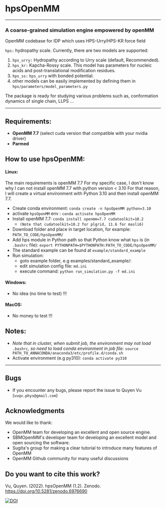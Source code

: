 # hpsOpenMM

-------------------------------------
### A coarse-grained simulation engine empowered by openMM

OpenMM codebase for IDP which uses HPS-Urry/HPS-KR force field



`hps:` hydropathy scale. Currently, there are two models are supported:

1) `hps_urry:` Hydropathy according to Urry scale (default, Recommended).
2) `hps_kr:`  Kapcha-Rossy scale.
   This model has parameters for nucleic acids and post-translational modification residues.
3) `hps_ss:` `hps_urry` with bonded potential.  
4) other models can be easily implemented by defining them in `hps/parameters/model_parameters.py`

The package is ready for studying various problems such as, conformation dynamics of single chain, LLPS ...


-------------------------------------

## Requirements:

- **OpenMM 7.7** (select cuda version that compatible with your nvidia driver)
- **Parmed**

## How to use hpsOpenMM:

#### Linux:
The main requirements is openMM 7.7
For my specific case, I don't know why I can not install openMM 7.7 with python version < 3.10
For that reason, I will create a virtual environment with Python 3.10 and then install openMM 7.7.

- Create conda environment: `conda create -n hpsOpenMM python=3.10`
- activate `hpsOpenMM` env : `conda activate hpsOpenMM`
- Install openMM 7.7: `conda install openmm=7.7 cudatoolkit=10.2`
  - `(Note that cudatoolkit=10.2 for plgrid, 11.6 for masli6)`
- Download folder and place in target location, for example: `PATH_TO_CODE/hpsOpenMM/`
- Add hps module in Python path so that Python know what `hps` is (in `.bashrc` file): `export PYTHONPATH=$PYTHONPATH:PATH_TO_CODE/hpsOpenMM/`
- The standard example can be found at `example/standard_example`
- Run simulation: 
  - goto example folder, e.g examples/standard_example/: 
  - edit simulation config file: `md.ini`
  - execute command: `python run_simulation.py -f md.ini`
#### Windows:

- No idea (no time to test) !!!

#### MacOS:

- No money to test !!!

## Notes:

- *Note that in cluster, when submit job, the environment may not load `.bashrc`, so need to
  load conda environment in job file:*
  `source PATH_TO_ANNACONDA/anaconda3/etc/profile.d/conda.sh`
- Activate environment (e.g py310): `conda activate py310`

-------------------------------------

## Bugs

- If you encounter any bugs, please report the issue to Quyen Vu (`vuqv.phys@gmail.com`)

## Acknowledgments

We would like to thank:

- OpenMM team for developing an excellent and open source engine.
- SBMOpenMM's developer team for developing an excellent model and open sourcing the software.
- Sugita's group for making a clear tutorial to introduce many features of OpenMM
- OpenMM Github community for many useful discussions

## Do you want to cite this work?

Vu, Quyen. (2022). hpsOpenMM (1.2). Zenodo. https://doi.org/10.5281/zenodo.6976690

[![DOI](https://zenodo.org/badge/DOI/10.5281/zenodo.6976690.svg)](https://doi.org/10.5281/zenodo.6976690)